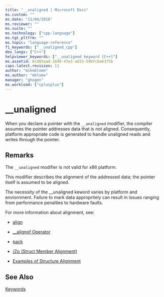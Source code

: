 ```yaml
---
title: "__unaligned | Microsoft Docs"
ms.custom: ""
ms.date: "11/04/2016"
ms.reviewer: ""
ms.suite: ""
ms.technology: ["cpp-language"]
ms.tgt_pltfrm: ""
ms.topic: "language-reference"
f1_keywords: ["__unaligned_cpp"]
dev_langs: ["C++"]
helpviewer_keywords: ["__unaligned keyword [C++]"]
ms.assetid: 0cd83aad-1840-47e3-ad33-59bfcbe6375b
caps.latest.revision: 11
author: "mikeblome"
ms.author: "mblome"
manager: "ghogen"
ms.workload: ["cplusplus"]
---
```

# __unaligned
When you declare a pointer with the `__unaligned` modifier, the compiler assumes the pointer addresses data that is not aligned. Consequently, platform appropriate code is generated to handle unaligned reads and writes through the pointer.
  
## Remarks  
 The `__unaligned` modifier is not valid for x86 platform.
 
 This modifier describes the alignment of the addressed data; the pointer itself is assumed to be aligned.
 
 The necessity of the __unaligned keword varies by platform and enviornment. Failure to mark data appropritely can result in issues ranging from performance penalties to hardware faults.
 
 For more information about alignment, see:  
  
-   [align](../cpp/align-cpp.md)  
  
-   [__alignof Operator](../cpp/alignof-operator.md)  
  
-   [pack](../preprocessor/pack.md)  
  
-   [/Zp (Struct Member Alignment)](../build/reference/zp-struct-member-alignment.md)  
  
-   [Examples of Structure Alignment](../build/examples-of-structure-alignment.md)  

## See Also  
 [Keywords](../cpp/keywords-cpp.md)
